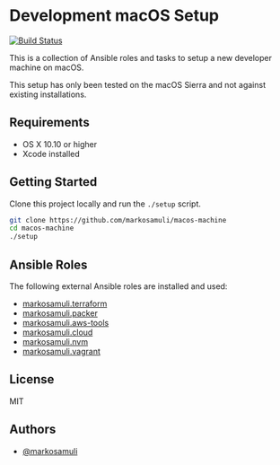 Development macOS Setup
=======================

[![Build Status](https://travis-ci.org/markosamuli/macos-machine.svg?branch=master)](https://travis-ci.org/markosamuli/macos-machine)

This is a collection of Ansible roles and tasks to setup a new developer machine on macOS.

This setup has only been tested on the macOS Sierra and not against existing installations.

Requirements
------------

- OS X 10.10 or higher
- Xcode installed

Getting Started
---------------

Clone this project locally and run the `./setup` script.

```bash
git clone https://github.com/markosamuli/macos-machine
cd macos-machine
./setup
```

Ansible Roles
-------------

The following external Ansible roles are installed and used:

- [markosamuli.terraform](https://github.com/markosamuli/ansible-terraform)
- [markosamuli.packer](https://github.com/markosamuli/ansible-packer)
- [markosamuli.aws-tools](https://github.com/markosamuli/ansible-aws-tools)
- [markosamuli.cloud](https://github.com/markosamuli/ansible-cloud)
- [markosamuli.nvm](https://github.com/markosamuli/ansible-nvm)
- [markosamuli.vagrant](https://github.com/markosamuli/ansible-vagrant)

License
-------

MIT

Authors
-------

- [@markosamuli](https://github.com/markosamuli)
